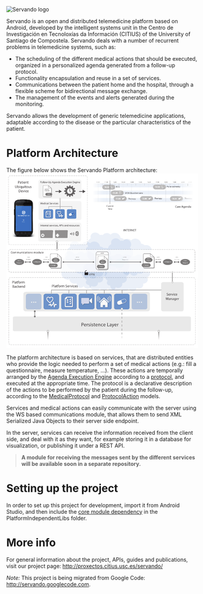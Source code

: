 ![Servando logo](http://proxectos.citius.usc.es/servando/wp-content/images/servando_platform_logo.png)

Servando is an open and distributed telemedicine platform based on Android, developed by the intelligent systems unit in the Centro de Investigación en Tecnoloxías da Información (CITIUS) of the University of Santiago de Compostela.
Servando deals with a number of recurrent problems in telemedicine systems, such as:
- The scheduling of the different medical actions that should be executed, organized in a personalized agenda generated from a follow-up protocol.
- Functionality encapsulation and reuse in a set of services.
- Communications between the patient home and the hospital, through a flexible scheme for bidirectional message exchange.
- The management of the events and alerts generated during the monitoring.

Servando allows the development of generic telemedicine applications, adaptable according to the disease or the particular characteristics of the patient.

Platform Architecture
==============================
The figure below shows the Servando Platform architecture:
![Servando Platform Architecture](static-files/servando-platform-architecture.png)

The platform architecture is based on services, that are distributed entities who provide the logic needed to perform a set of medical actions (e.g.: fill a questionnaire, measure temperature, ...).
These actions are temporally arranged by the [Agenda Execution Engine](https://github.com/citiususc/servando-core/blob/master/src/main/src/es/usc/citius/servando/android/agenda/ProtocolEngine.java) according to a [protocol](ServandoApp/src/main/assets/protocol.xml), and executed at the appropriate time. The protocol is a declarative description of the actions to be performed by the patient during the follow-up, according to the [MedicalProtocol](src/main/src/es/usc/citius/servando/android/models/protocol/MedicalProtocol.java) and [ProtocolAction](https://github.com/citiususc/servando-core/blob/master/src/main/src/es/usc/citius/servando/android/models/protocol/ProtocolAction.java) models.

Services and medical actions can easily communicate with the server using the WS based communications module, that allows them to send XML Serialized Java Objects to their server side endpoint.

In the server, services can receive the information received from the client side, and deal with it as they want, for example storing it in a database for visualization, or publishing it under a REST API.

>**A module for receiving the messages sent by the different services will be available soon in a separate repository.**

Setting up the project
==============================
In order to set up this project for development, import it from Android Studio, and then include the [core module dependency](https://github.com/citiususc/servando-core) in the PlatformIndependentLibs folder. 


More info
==============================
For general information about the project, APIs, guides and publications, visit our project page: http://proxectos.citius.usc.es/servando/

*Note:* This project is being migrated from Google Code: http://servando.googlecode.com.

